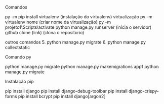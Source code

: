 Comandos

py -m pip install virtualenv (instalação do virtualenv) virtualização
py -m virtualenv nome (criar nome da virtualização)
py -m projeto1\Scripts\activate
python manage.py runserver (inicia o servidor)
github clone (link) (clona o repositorio)

outros comandos
5. python manage.py migrate
6. python manage.py collectstatic

Comando py 

python manage.py migrate
python manage.py makemigrations app1
python manage.py migrate

Instalação pip

pip install django
pip install django-debug-toolbar
pip install django-crispy-forms
pip install bcrypt
pip install django[argon2]
